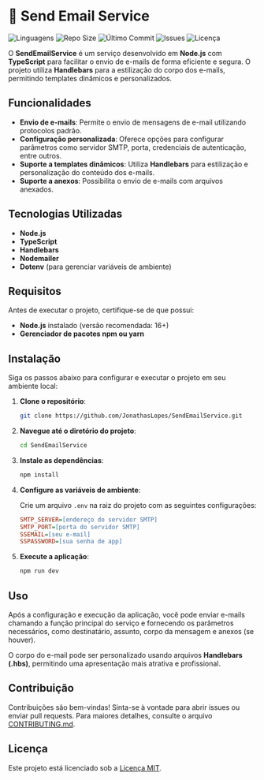 # 📨 Send Email Service

![Linguagens](https://img.shields.io/github/languages/count/JonathasLopes/SendEmailService)
![Repo Size](https://img.shields.io/github/repo-size/JonathasLopes/SendEmailService)
![Último Commit](https://img.shields.io/github/last-commit/JonathasLopes/SendEmailService)
![Issues](https://img.shields.io/github/issues/JonathasLopes/SendEmailService)
![Licença](https://img.shields.io/github/license/JonathasLopes/SendEmailService)

O **SendEmailService** é um serviço desenvolvido em **Node.js** com **TypeScript** para facilitar o envio de e-mails de forma eficiente e segura. O projeto utiliza **Handlebars** para a estilização do corpo dos e-mails, permitindo templates dinâmicos e personalizados.

## Funcionalidades

- **Envio de e-mails**: Permite o envio de mensagens de e-mail utilizando protocolos padrão.
- **Configuração personalizada**: Oferece opções para configurar parâmetros como servidor SMTP, porta, credenciais de autenticação, entre outros.
- **Suporte a templates dinâmicos**: Utiliza **Handlebars** para estilização e personalização do conteúdo dos e-mails.
- **Suporte a anexos**: Possibilita o envio de e-mails com arquivos anexados.

## Tecnologias Utilizadas

- **Node.js**
- **TypeScript**
- **Handlebars**
- **Nodemailer**
- **Dotenv** (para gerenciar variáveis de ambiente)

## Requisitos

Antes de executar o projeto, certifique-se de que possui:

- **Node.js** instalado (versão recomendada: 16+)
- **Gerenciador de pacotes npm ou yarn**

## Instalação

Siga os passos abaixo para configurar e executar o projeto em seu ambiente local:

1. **Clone o repositório**:

   ```bash
   git clone https://github.com/JonathasLopes/SendEmailService.git
   ```

2. **Navegue até o diretório do projeto**:

   ```bash
   cd SendEmailService
   ```

3. **Instale as dependências**:

   ```bash
   npm install
   ```

4. **Configure as variáveis de ambiente**:

   Crie um arquivo `.env` na raiz do projeto com as seguintes configurações:

   ```ini
   SMTP_SERVER=[endereço do servidor SMTP]
   SMTP_PORT=[porta do servidor SMTP]
   SSEMAIL=[seu e-mail]
   SSPASSWORD=[sua senha de app]
   ```

5. **Execute a aplicação**:

   ```bash
   npm run dev
   ```

## Uso

Após a configuração e execução da aplicação, você pode enviar e-mails chamando a função principal do serviço e fornecendo os parâmetros necessários, como destinatário, assunto, corpo da mensagem e anexos (se houver).

O corpo do e-mail pode ser personalizado usando arquivos **Handlebars (.hbs)**, permitindo uma apresentação mais atrativa e profissional.

## Contribuição

Contribuições são bem-vindas! Sinta-se à vontade para abrir issues ou enviar pull requests. Para maiores detalhes, consulte o arquivo [CONTRIBUTING.md](https://github.com/JonathasLopes/SendEmailService/blob/main/CONTRIBUTING.md).

## Licença

Este projeto está licenciado sob a [Licença MIT](https://github.com/JonathasLopes/SendEmailService/blob/main/LICENSE).

